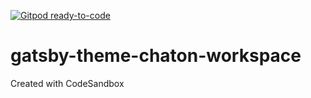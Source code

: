 [![Gitpod ready-to-code](https://img.shields.io/badge/Gitpod-ready--to--code-blue?logo=gitpod)](https://gitpod.io/#https://github.com/YuyingWu/gatsby-theme-chaton-workspace)

# gatsby-theme-chaton-workspace
Created with CodeSandbox
